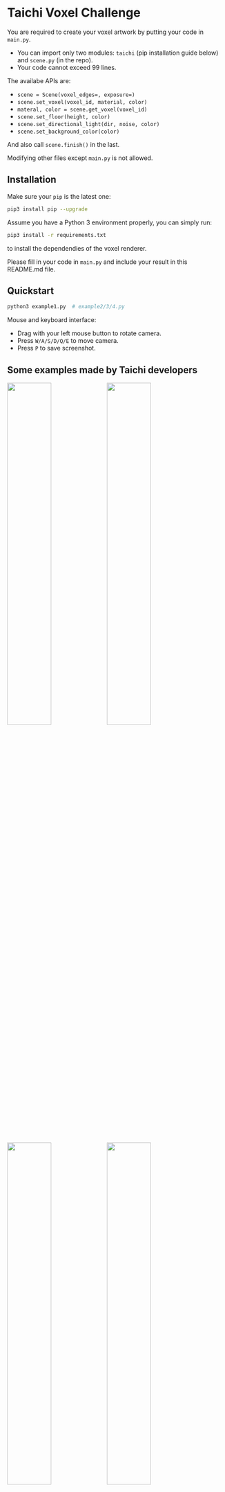 # Taichi Voxel Challenge

You are required to create your voxel artwork by putting your code in `main.py`.

+ You can import only two modules: `taichi` (pip installation guide below) and `scene.py` (in the repo).
+ Your code cannot exceed 99 lines.

The availabe APIs are:

+ `scene = Scene(voxel_edges=, exposure=)`
+ `scene.set_voxel(voxel_id, material, color)`
+ `materal, color = scene.get_voxel(voxel_id)`
+ `scene.set_floor(height, color)`
+ `scene.set_directional_light(dir, noise, color)`
+ `scene.set_background_color(color)`

And also call `scene.finish()` in the last.

Modifying other files except `main.py` is not allowed.


## Installation

Make sure your `pip` is the latest one:

```bash
pip3 install pip --upgrade
```

Assume you have a Python 3 environment properly, you can simply run:

```bash
pip3 install -r requirements.txt
```

to install the dependendies of the voxel renderer.

Please fill in your code in `main.py` and include your result in this README.md file.

## Quickstart

```sh
python3 example1.py  # example2/3/4.py
```

Mouse and keyboard interface:

+ Drag with your left mouse button to rotate camera.
+ Press `W/A/S/D/Q/E` to move camera.
+ Press `P` to save screenshot.



## Some examples made by Taichi developers

<img src="https://github.com/taichi-dev/public_files/blob/master/voxel-challenge/city.jpg" width="45%"></img> <img src="https://github.com/taichi-dev/public_files/blob/master/voxel-challenge/city2.jpg" width="45%"></img>
<img src="https://github.com/taichi-dev/public_files/blob/master/voxel-challenge/tree.jpg" width="45%"></img> <img src="https://github.com/taichi-dev/public_files/blob/master/voxel-challenge/desktop.jpg" width="45%"></img>
<img src="https://github.com/taichi-dev/public_files/blob/master/voxel-challenge/earring_girl.jpg" width="45%"></img> <img src="https://github.com/taichi-dev/public_files/blob/master/voxel-challenge/pika.jpg" width="45%"></img>
<img src="https://github.com/taichi-dev/public_files/blob/master/voxel-challenge/yinyang.jpg" width="45%"></img> <img src="https://github.com/taichi-dev/public_files/blob/master/voxel-challenge/lang.jpg" width="45%"></img>

## Show your artwork 

Please put your artwork here (replace `demo.jpg`)

![](./deno.jpg)
